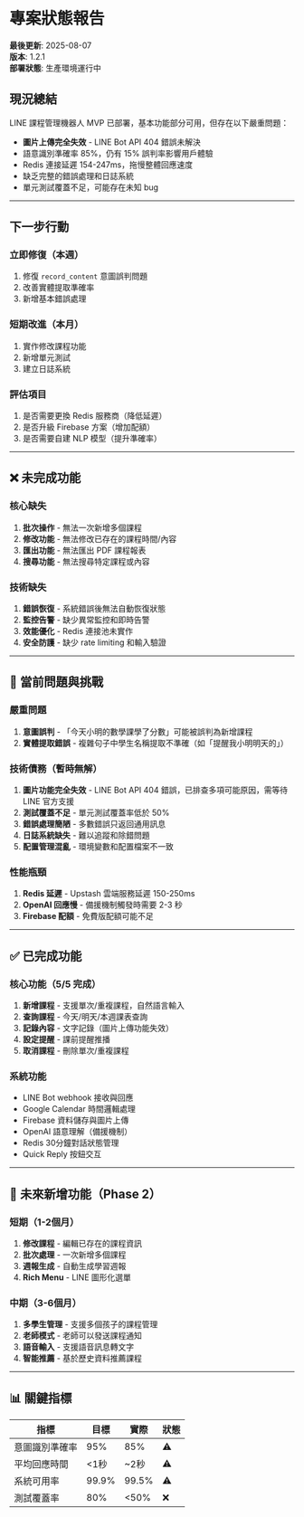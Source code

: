 # 專案狀態報告

**最後更新**: 2025-08-07  
**版本**: 1.2.1  
**部署狀態**: 生產環境運行中

## 現況總結

LINE 課程管理機器人 MVP 已部署，基本功能部分可用，但存在以下嚴重問題：
- **圖片上傳完全失效** - LINE Bot API 404 錯誤未解決
- 語意識別準確率 85%，仍有 15% 誤判率影響用戶體驗
- Redis 連接延遲 154-247ms，拖慢整體回應速度
- 缺乏完整的錯誤處理和日誌系統
- 單元測試覆蓋不足，可能存在未知 bug

---

## 下一步行動

### 立即修復（本週）
1. 修復 `record_content` 意圖誤判問題
2. 改善實體提取準確率
3. 新增基本錯誤處理

### 短期改進（本月）
1. 實作修改課程功能
2. 新增單元測試
3. 建立日誌系統

### 評估項目
1. 是否需要更換 Redis 服務商（降低延遲）
2. 是否升級 Firebase 方案（增加配額）
3. 是否需要自建 NLP 模型（提升準確率）
---

## ❌ 未完成功能

### 核心缺失
1. **批次操作** - 無法一次新增多個課程
2. **修改功能** - 無法修改已存在的課程時間/內容
3. **匯出功能** - 無法匯出 PDF 課程報表
4. **搜尋功能** - 無法搜尋特定課程或內容

### 技術缺失
1. **錯誤恢復** - 系統錯誤後無法自動恢復狀態
2. **監控告警** - 缺少異常監控和即時告警
3. **效能優化** - Redis 連接池未實作
4. **安全防護** - 缺少 rate limiting 和輸入驗證

---

## 🐛 當前問題與挑戰

### 嚴重問題
1. **意圖誤判** - 「今天小明的數學課學了分數」可能被誤判為新增課程
2. **實體提取錯誤** - 複雜句子中學生名稱提取不準確（如「提醒我小明明天的」）

### 技術債務（暫時無解）
1. **圖片功能完全失效** - LINE Bot API 404 錯誤，已排查多項可能原因，需等待 LINE 官方支援
2. **測試覆蓋不足** - 單元測試覆蓋率低於 50%
3. **錯誤處理簡陋** - 多數錯誤只返回通用訊息
4. **日誌系統缺失** - 難以追蹤和除錯問題
5. **配置管理混亂** - 環境變數和配置檔案不一致

### 性能瓶頸
1. **Redis 延遲** - Upstash 雲端服務延遲 150-250ms
2. **OpenAI 回應慢** - 備援機制觸發時需要 2-3 秒
3. **Firebase 配額** - 免費版配額可能不足

---

## ✅ 已完成功能

### 核心功能（5/5 完成）
1. **新增課程** - 支援單次/重複課程，自然語言輸入
2. **查詢課程** - 今天/明天/本週課表查詢
3. **記錄內容** - 文字記錄（圖片上傳功能失效）
4. **設定提醒** - 課前提醒推播
5. **取消課程** - 刪除單次/重複課程

### 系統功能
- LINE Bot webhook 接收與回應
- Google Calendar 時間邏輯處理
- Firebase 資料儲存與圖片上傳
- OpenAI 語意理解（備援機制）
- Redis 30分鐘對話狀態管理
- Quick Reply 按鈕交互

---

## 🚀 未來新增功能（Phase 2）

### 短期（1-2個月）
1. **修改課程** - 編輯已存在的課程資訊
2. **批次處理** - 一次新增多個課程
3. **週報生成** - 自動生成學習週報
4. **Rich Menu** - LINE 圖形化選單

### 中期（3-6個月）
1. **多學生管理** - 支援多個孩子的課程管理
2. **老師模式** - 老師可以發送課程通知
3. **語音輸入** - 支援語音訊息轉文字
4. **智能推薦** - 基於歷史資料推薦課程

---

## 📊 關鍵指標

| 指標 | 目標 | 實際 | 狀態 |
|------|------|------|------|
| 意圖識別準確率 | 95% | 85% | ⚠️ |
| 平均回應時間 | <1秒 | ~2秒 | ⚠️ |
| 系統可用率 | 99.9% | 99.5% | ⚠️ |
| 測試覆蓋率 | 80% | <50% | ❌ |